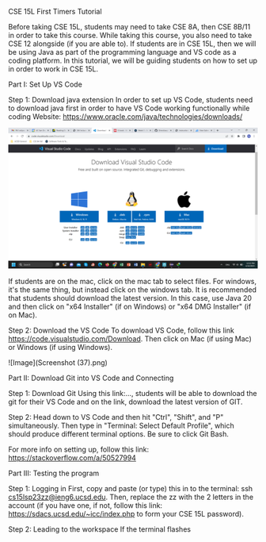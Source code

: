 CSE 15L First Timers Tutorial

Before taking CSE 15L, students may need to take CSE 8A, then CSE 8B/11 in order to take this course. While taking this course, you also need to take CSE 12 alongside (if you are able to). If students are in CSE 15L, then we will be using Java as part of the programming language and VS code as a coding platform. In this tutorial, we will be guiding students on how to set up in order to work in CSE 15L.


Part I: Set Up VS Code

  Step 1: Download java extension
  In order to set up VS Code, students need to download java first in order to have VS Code working functionally while coding
  Website: https://www.oracle.com/java/technologies/downloads/  
  
  ![Image](https://github.com/DirectJava/cse15l-lab-reports/blob/main/Screenshot%20(37).png)
  
  If students are on the mac, click on the mac tab to select files. For windows, it's the same thing, but instead click on the windows tab. It is recommended that students should download the latest version. In this case, use Java 20 and then click on "x64 Installer" (if on Windows) or "x64 DMG Installer" (if on Mac).
  
  Step 2: Download the VS Code
  To download VS Code, follow this link https://code.visualstudio.com/Download. Then click on Mac (if using Mac) or Windows (if using Windows).
  
  ![Image](Screenshot (37).png)
  



Part II: Download Git into VS Code and Connecting
  
  Step 1: Download Git
  Using this link:..., students will be able to download the git for their VS Code and on the link, download the latest version of GIT.


  Step 2: Head down to VS Code and then hit "Ctrl", "Shift", and "P" simultaneously. Then type in "Terminal: Select Default Profile", which should produce different terminal options. Be sure to click Git Bash.
  
  
  For more info on setting up, follow this link: https://stackoverflow.com/a/50527994
  

Part III: Testing the program
 
   Step 1: Logging in
   First, copy and paste (or type) this in to the terminal: ssh cs15lsp23zz@ieng6.ucsd.edu. Then, replace the zz with the 2 letters in the account (if you have one, if not, follow this link: https://sdacs.ucsd.edu/~icc/index.php to form your CSE 15L password).
   
   Step 2: Leading to the workspace
   If the terminal flashes
   
